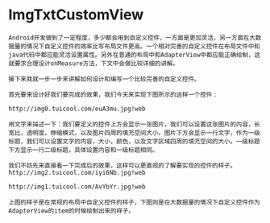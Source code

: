 # ImgTxtCustomView

    Android开发做到了一定程度，多少都会用到自定义控件，一方面是更加灵活，另一方面在大数据量的情况下自定义控件的效率比写布局文件更高。一个相对完善的自定义控件在布局文件中和java代码中都应能灵活设置属性。另外在普通的布局中和AdapterView中都应能正确绘制，这就要求合理设计onMeasure方法，下文中会做比较详细的讲解。

    接下来我就一步一步来讲解如何设计和编写一个比较完善的自定义控件。

    首先要来设计好我们要完成的效果，我们今天来实现下图所示的这样一个控件： 
    
    http://img0.tuicool.com/euA3mu.jpg!web
    
    用文字来描述一下：我们要定义的控件上方会显示一张图片，我们可以设置这张图片的内容，长宽比，透明度，伸缩模式，以及图片四周的填充空间大小。图片下方会显示一行文字，作为一级标题，我们可以设置文字的内容，大小，颜色，以及文字区域四周的填充空间的大小。一级标题下方显示一行二级标题，具体设置内容和一级标题相同。

    我们不妨先来直接看一下完成后的效果，这样可以更直观的了解要实现的控件的样子。
    http://img2.tuicool.com/iyi6Nb.jpg!web
    
    http://img1.tuicool.com/AvYbYr.jpg!web
    
    上图的样子是在常规的布局中自定义控件的样子，下图则是在大数据量的情况下自定义控件作为AdapterView的item的时候绘制出来的样子。
